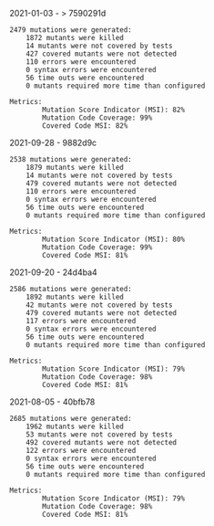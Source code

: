 2021-01-03 - > 7590291d

    2479 mutations were generated:
        1872 mutants were killed
        14 mutants were not covered by tests
        427 covered mutants were not detected
        110 errors were encountered
        0 syntax errors were encountered
        56 time outs were encountered
        0 mutants required more time than configured

    Metrics:
            Mutation Score Indicator (MSI): 82%
            Mutation Code Coverage: 99%
            Covered Code MSI: 82%

2021-09-28 - 9882d9c

    2538 mutations were generated:
        1879 mutants were killed
        14 mutants were not covered by tests
        479 covered mutants were not detected
        110 errors were encountered
        0 syntax errors were encountered
        56 time outs were encountered
        0 mutants required more time than configured

    Metrics:
            Mutation Score Indicator (MSI): 80%
            Mutation Code Coverage: 99%
            Covered Code MSI: 81%


2021-09-20 - 24d4ba4

    2586 mutations were generated:
        1892 mutants were killed
        42 mutants were not covered by tests
        479 covered mutants were not detected
        117 errors were encountered
        0 syntax errors were encountered
        56 time outs were encountered
        0 mutants required more time than configured

    Metrics:
            Mutation Score Indicator (MSI): 79%
            Mutation Code Coverage: 98%
            Covered Code MSI: 81%


2021-08-05 - 40bfb78

    2685 mutations were generated:
        1962 mutants were killed
        53 mutants were not covered by tests
        492 covered mutants were not detected
        122 errors were encountered
        0 syntax errors were encountered
        56 time outs were encountered
        0 mutants required more time than configured

    Metrics:
            Mutation Score Indicator (MSI): 79%
            Mutation Code Coverage: 98%
            Covered Code MSI: 81%